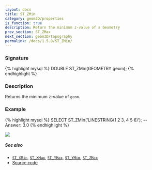 ```yaml
---
layout: docs
title: ST_ZMin
category: geom3D/properties
is_function: true
description: Return the minimum z-value of a Geometry
prev_section: ST_ZMax
next_section: geom3D/topography
permalink: /docs/1.5.0/ST_ZMin/
---
```


### Signature

{% highlight mysql %}
DOUBLE ST_ZMin(GEOMETRY geom);
{% endhighlight %}

### Description

Returns the minimum z-value of `geom`.

### Example

{% highlight mysql %}
SELECT ST_ZMin('LINESTRING(1 2 3, 4 5 6)');
-- Answer:    3.0
{% endhighlight %}

<img class="displayed" src="../ST_ZMin.png"/>

##### See also

* [`ST_XMin`](../ST_XMin), [`ST_XMax`](../ST_XMax), [`ST_YMax`](../ST_YMax), [`ST_YMin`](../ST_YMin), [`ST_ZMax`](../ST_ZMax)
* <a href="https://github.com/orbisgis/h2gis/blob/master/h2gis-functions/src/main/java/org/h2gis/functions/spatial/properties/ST_ZMin.java" target="_blank">Source code</a>

